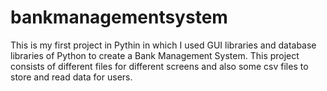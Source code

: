 # bankmanagementsystem
This is my first project in Pythin in which I used GUI libraries and database libraries of Python to create a Bank Management System.
This project consists of different files for different screens and also some csv files to store and read data for users.
